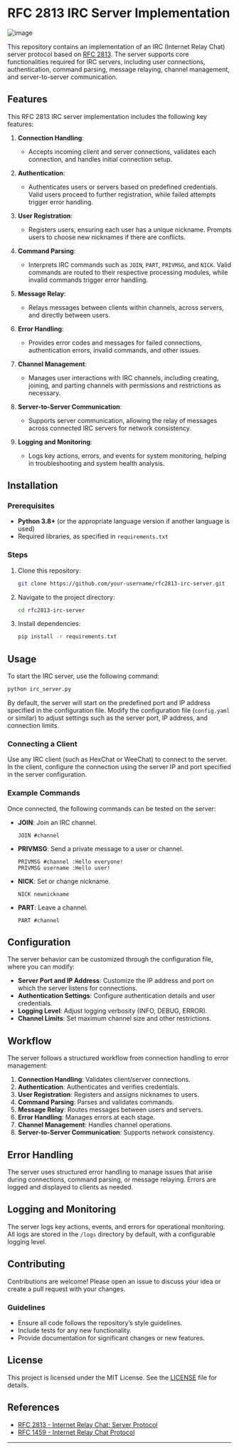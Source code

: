 

# RFC 2813 IRC Server Implementation

![image](https://github.com/user-attachments/assets/f9449874-bed9-4b52-b1ce-eaf4175a1f81)


This repository contains an implementation of an IRC (Internet Relay Chat) server protocol based on [RFC 2813](https://datatracker.ietf.org/doc/html/rfc2813). The server supports core functionalities required for IRC servers, including user connections, authentication, command parsing, message relaying, channel management, and server-to-server communication.

## Features

This RFC 2813 IRC server implementation includes the following key features:

1. **Connection Handling**:
   - Accepts incoming client and server connections, validates each connection, and handles initial connection setup.

2. **Authentication**:
   - Authenticates users or servers based on predefined credentials. Valid users proceed to further registration, while failed attempts trigger error handling.

3. **User Registration**:
   - Registers users, ensuring each user has a unique nickname. Prompts users to choose new nicknames if there are conflicts.

4. **Command Parsing**:
   - Interprets IRC commands such as `JOIN`, `PART`, `PRIVMSG`, and `NICK`. Valid commands are routed to their respective processing modules, while invalid commands trigger error handling.

5. **Message Relay**:
   - Relays messages between clients within channels, across servers, and directly between users.

6. **Error Handling**:
   - Provides error codes and messages for failed connections, authentication errors, invalid commands, and other issues.

7. **Channel Management**:
   - Manages user interactions with IRC channels, including creating, joining, and parting channels with permissions and restrictions as necessary.

8. **Server-to-Server Communication**:
   - Supports server communication, allowing the relay of messages across connected IRC servers for network consistency.

9. **Logging and Monitoring**:
   - Logs key actions, errors, and events for system monitoring, helping in troubleshooting and system health analysis.

## Installation

### Prerequisites

- **Python 3.8+** (or the appropriate language version if another language is used)
- Required libraries, as specified in `requirements.txt`

### Steps

1. Clone this repository:
   ```bash
   git clone https://github.com/your-username/rfc2813-irc-server.git
   ```
2. Navigate to the project directory:
   ```bash
   cd rfc2813-irc-server
   ```
3. Install dependencies:
   ```bash
   pip install -r requirements.txt
   ```

## Usage

To start the IRC server, use the following command:

```bash
python irc_server.py
```

By default, the server will start on the predefined port and IP address specified in the configuration file. Modify the configuration file (`config.yaml` or similar) to adjust settings such as the server port, IP address, and connection limits.

### Connecting a Client

Use any IRC client (such as HexChat or WeeChat) to connect to the server. In the client, configure the connection using the server IP and port specified in the server configuration.

### Example Commands

Once connected, the following commands can be tested on the server:

- **JOIN**: Join an IRC channel.
  ```text
  JOIN #channel
  ```
- **PRIVMSG**: Send a private message to a user or channel.
  ```text
  PRIVMSG #channel :Hello everyone!
  PRIVMSG username :Hello user!
  ```
- **NICK**: Set or change nickname.
  ```text
  NICK newnickname
  ```
- **PART**: Leave a channel.
  ```text
  PART #channel
  ```

## Configuration

The server behavior can be customized through the configuration file, where you can modify:

- **Server Port and IP Address**: Customize the IP address and port on which the server listens for connections.
- **Authentication Settings**: Configure authentication details and user credentials.
- **Logging Level**: Adjust logging verbosity (INFO, DEBUG, ERROR).
- **Channel Limits**: Set maximum channel size and other restrictions.

## Workflow

The server follows a structured workflow from connection handling to error management:

1. **Connection Handling**: Validates client/server connections.
2. **Authentication**: Authenticates and verifies credentials.
3. **User Registration**: Registers and assigns nicknames to users.
4. **Command Parsing**: Parses and validates commands.
5. **Message Relay**: Routes messages between users and servers.
6. **Error Handling**: Manages errors at each stage.
7. **Channel Management**: Handles channel operations.
8. **Server-to-Server Communication**: Supports network consistency.

## Error Handling

The server uses structured error handling to manage issues that arise during connections, command parsing, or message relaying. Errors are logged and displayed to clients as needed.

## Logging and Monitoring

The server logs key actions, events, and errors for operational monitoring. All logs are stored in the `/logs` directory by default, with a configurable logging level.

## Contributing

Contributions are welcome! Please open an issue to discuss your idea or create a pull request with your changes.

### Guidelines

- Ensure all code follows the repository’s style guidelines.
- Include tests for any new functionality.
- Provide documentation for significant changes or new features.

## License

This project is licensed under the MIT License. See the [LICENSE](LICENSE) file for details.

## References

- [RFC 2813 - Internet Relay Chat: Server Protocol](https://datatracker.ietf.org/doc/html/rfc2813)
- [RFC 1459 - Internet Relay Chat Protocol](https://datatracker.ietf.org/doc/html/rfc1459)

---

